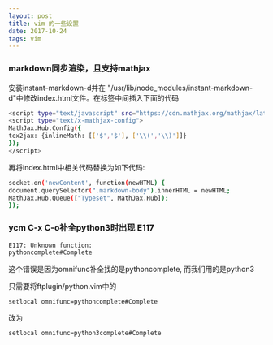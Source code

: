 ```yaml
---
layout: post
title: vim 的一些设置
date: 2017-10-24
tags: vim
---
```


### markdown同步渲染，且支持mathjax

安装instant-markdown-d并在 "/usr/lib/node_modules/instant-markdown-d"中修改index.html文件。在<head></head>标签中间插入下面的代码
```bash
<script type="text/javascript" src="https://cdn.mathjax.org/mathjax/latest/MathJax.js?config=TeX-AMS-MML_HTMLorMML"></script>
<script type="text/x-mathjax-config">
MathJax.Hub.Config({
tex2jax: {inlineMath: [['$','$'], ['\\(','\\)']]}
});
</script>
```
再将index.html中相关代码替换为如下代码:
```bash
socket.on('newContent', function(newHTML) {                                  
document.querySelector(".markdown-body").innerHTML = newHTML;              
MathJax.Hub.Queue(["Typeset", MathJax.Hub]);                                                
});
```

### ycm C-x C-o补全python3时出现 E117

```bash
E117: Unknown function:
pythoncomplete#Complete
```
这个错误是因为omnifunc补全找的是pythoncomplete, 而我们用的是python3

只需要将ftplugin/python.vim中的
```viml
setlocal omnifunc=pythoncomplete#Complete
```
改为
```viml
setlocal omnifunc=python3complete#Complete
```
